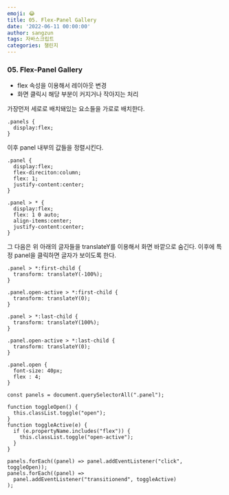 ```yaml
---
emoji: 😂
title: 05. Flex-Panel Gallery
date: '2022-06-11 00:00:00'
author: sangzun
tags: 자바스크립트
categories: 챌린지
---
```


### 05. Flex-Panel Gallery

- flex 속성을 이용해서 레이아웃 변경
- 화면 클릭시 해당 부분이 커지거나 작아지는 처리

가장먼저 세로로 배치돼있는 요소들을 가로로 배치한다.

```
.panels {
  display:flex;
}
```

이후 panel 내부의 값들을 정렬시킨다.

```
.panel {
  display:flex;
  flex-direciton:column;
  flex: 1;
  justify-content:center;
}

.panel > * {
  display:flex;
  flex: 1 0 auto;
  align-items:center;
  justify-content:center;
}
```

그 다음은 위 아래의 글자들을 translateY를 이용해서 화면 바깥으로 숨긴다. 이후에 특정 panel을 클릭하면 글자가 보이도록 한다.

```
.panel > *:first-child {
  transform: translateY(-100%);
}

.panel.open-active > *:first-child {
  transform: translateY(0);
}

.panel > *:last-child {
  transform: translateY(100%);
}

.panel.open-active > *:last-child {
  transform: translateY(0);
}

.panel.open {
  font-size: 40px;
  flex : 4;
}
```

```
const panels = document.querySelectorAll(".panel");

function toggleOpen() {
  this.classList.toggle("open");
}
function toggleActive(e) {
  if (e.propertyName.includes("flex")) {
    this.classList.toggle("open-active");
  }
}

panels.forEach((panel) => panel.addEventListener("click", toggleOpen));
panels.forEach((panel) =>
  panel.addEventListener("transitionend", toggleActive)
);
```
